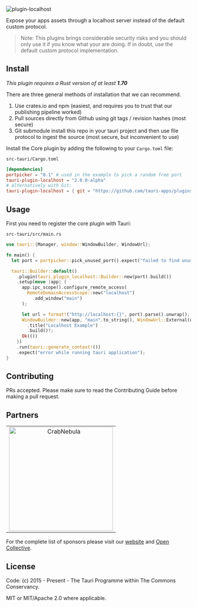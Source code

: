 ![plugin-localhost](https://github.com/tauri-apps/plugins-workspace/raw/v2/plugins/localhost/banner.png)

Expose your apps assets through a localhost server instead of the default custom protocol.

> Note: This plugins brings considerable security risks and you should only use it if you know what your are doing. If in doubt, use the default custom protocol implementation.

## Install

_This plugin requires a Rust version of at least **1.70**_

There are three general methods of installation that we can recommend.

1. Use crates.io and npm (easiest, and requires you to trust that our publishing pipeline worked)
2. Pull sources directly from Github using git tags / revision hashes (most secure)
3. Git submodule install this repo in your tauri project and then use file protocol to ingest the source (most secure, but inconvenient to use)

Install the Core plugin by adding the following to your `Cargo.toml` file:

`src-tauri/Cargo.toml`

```toml
[dependencies]
portpicker = "0.1" # used in the example to pick a random free port
tauri-plugin-localhost = "2.0.0-alpha"
# alternatively with Git:
tauri-plugin-localhost = { git = "https://github.com/tauri-apps/plugins-workspace", branch = "v2" }
```

## Usage

First you need to register the core plugin with Tauri:

`src-tauri/src/main.rs`

```rust
use tauri::{Manager, window::WindowBuilder, WindowUrl};

fn main() {
  let port = portpicker::pick_unused_port().expect("failed to find unused port");

  tauri::Builder::default()
    .plugin(tauri_plugin_localhost::Builder::new(port).build())
    .setup(move |app| {
      app.ipc_scope().configure_remote_access(
        RemoteDomainAccessScope::new("localhost")
          .add_window("main")
      );

      let url = format!("http://localhost:{}", port).parse().unwrap();
      WindowBuilder::new(app, "main".to_string(), WindowUrl::External(url))
        .title("Localhost Example")
        .build()?;
      Ok(())
    })
    .run(tauri::generate_context!())
    .expect("error while running tauri application");
}
```

## Contributing

PRs accepted. Please make sure to read the Contributing Guide before making a pull request.

## Partners

<table>
  <tbody>
    <tr>
      <td align="center" valign="middle">
        <a href="https://crabnebula.dev" target="_blank">
          <img src="https://github.com/tauri-apps/plugins-workspace/raw/v2/.github/sponsors/crabnebula.svg" alt="CrabNebula" width="283">
        </a>
      </td>
    </tr>
  </tbody>
</table>

For the complete list of sponsors please visit our [website](https://tauri.app#sponsors) and [Open Collective](https://opencollective.com/tauri).

## License

Code: (c) 2015 - Present - The Tauri Programme within The Commons Conservancy.

MIT or MIT/Apache 2.0 where applicable.
